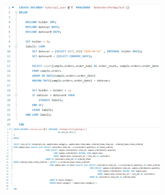![test image](/Database/Documentation/DocumentationImages/Storedprocedure1.png)
![test image](/Database/Documentation/DocumentationImages/Storedprocedure2.png)
